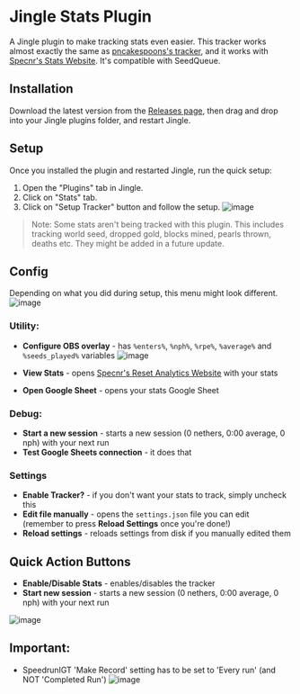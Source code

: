 # Jingle Stats Plugin
A Jingle plugin to make tracking stats even easier. This tracker works almost exactly the same as [pncakespoons's tracker](https://github.com/pncakespoon1/ResetTracker), and it works with [Specnr's Stats Website](https://reset-analytics-dev.vercel.app/). It's compatible with SeedQueue.

## Installation
Download the latest version from the [Releases page](https://github.com/marin774/Jingle-Stats-Plugin/releases), then drag and drop into your Jingle plugins folder, and restart Jingle.

## Setup
Once you installed the plugin and restarted Jingle, run the quick setup:
1. Open the "Plugins" tab in Jingle.
2. Click on "Stats" tab.
3. Click on "Setup Tracker" button and follow the setup.
![image](https://github.com/user-attachments/assets/fcf4dbad-136d-467d-bd30-9746450a6e31)

> Note: Some stats aren't being tracked with this plugin. This includes tracking world seed, dropped gold, blocks mined, pearls thrown, deaths etc. They might be added in a future update.

## Config
Depending on what you did during setup, this menu might look different.
![image](https://github.com/user-attachments/assets/6225ae84-4906-4f4f-960e-d8569258186d)

### Utility:
- **Configure OBS overlay** - has `%enters%`, `%nph%`, `%rpe%`, `%average%` and `%seeds_played%` variables
![image](https://github.com/user-attachments/assets/8e57a790-f533-416e-a25b-c4e9d5eaf433)

- **View Stats** - opens [Specnr's Reset Analytics Website](https://reset-analytics-dev.vercel.app/) with your stats
- **Open Google Sheet** - opens your stats Google Sheet

### Debug:
- **Start a new session** - starts a new session (0 nethers, 0:00 average, 0 nph) with your next run
- **Test Google Sheets connection** - it does that

### Settings
- **Enable Tracker?** - if you don't want your stats to track, simply uncheck this
- **Edit file manually** - opens the `settings.json` file you can edit (remember to press **Reload Settings** once you're done!)
- **Reload settings** - reloads settings from disk if you manually edited them

## Quick Action Buttons

- **Enable/Disable Stats** - enables/disables the tracker
- **Start new session** - starts a new session (0 nethers, 0:00 average, 0 nph) with your next run
  
![image](https://github.com/user-attachments/assets/ee753a2a-6ae8-4cb9-a37a-a6c9e8568e7f)


## Important:
- SpeedrunIGT 'Make Record' setting has to be set to 'Every run' (and NOT 'Completed Run')
![image](https://github.com/marin774/Julti-Stats-Plugin/assets/87690741/50276c61-a03a-470d-b430-731337c4f811)
